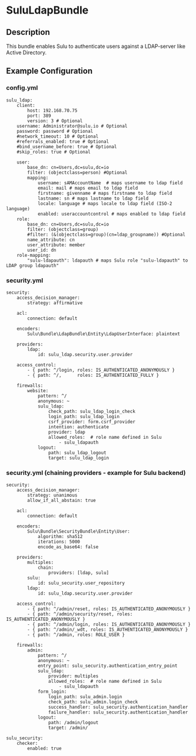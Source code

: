 # SuluLdapBundle

## Description
This bundle enables Sulu to authenticate users against a LDAP-server like Active Directory.



## Example Configuration
### config.yml

    sulu_ldap:
        client:
            host: 192.168.70.75
            port: 389
            version: 3 # Optional
    	username: Administrator@sulu.io # Optional
    	password: password # Optional
    	#network_timeout: 10 # Optional
    	#referrals_enabled: true # Optional
    	#bind_username_before: true # Optional
    	#skip_roles: true # Optional
    
        user:
            base_dn: cn=Users,dc=sulu,dc=io
            filter: (objectclass=person) #Optional
            mapping:
                username: sAMAccountName  # maps username to ldap field
                email: mail # maps email to ldap field
                firstname: givenname # maps firstname to ldap field
                lastname: sn # maps lastname to ldap field
                locale: language # maps locale to ldap field (ISO-2 language)
                enabled: useraccountcontrol # maps enabled to ldap field
        role:
            base_dn: cn=Users,dc=sulu,dc=io
            filter: (objectclass=group)
            #filter: (&(objectclass=group)(cn=ldap_groupname)) #Optional
            name_attribute: cn
            user_attribute: member
            user_id: dn
        role-mapping:
            "sulu-ldapauth": ldapauth # maps Sulu role "sulu-ldapauth" to LDAP group ldapauth"

### security.yml

    security:
        access_decision_manager:
            strategy: affirmative
    
        acl:
            connection: default
    
        encoders:
            Sulu\Bundle\LdapBundle\Entity\LdapUserInterface: plaintext
    
        providers:
            ldap:
                id: sulu_ldap.security.user.provider
    
        access_control:
            - { path: ^/login, roles: IS_AUTHENTICATED_ANONYMOUSLY }
            - { path: ^/,      roles: IS_AUTHENTICATED_FULLY }
    
        firewalls:
            website:
                pattern: ^/
                anonymous: ~
                sulu_ldap:
                    check_path: sulu_ldap_login_check
                    login_path: sulu_ldap_login
                    csrf_provider: form.csrf_provider
                    intention: authenticate
                    provider: ldap
                    allowed_roles:  # role name defined in Sulu
                        - sulu_ldapauth
                logout:
                    path: sulu_ldap_logout
                    target: sulu_ldap_login

### security.yml (chaining providers - example for Sulu backend)

    security:
        access_decision_manager:
            strategy: unanimous
            allow_if_all_abstain: true
    
        acl:
            connection: default
    
        encoders:
            Sulu\Bundle\SecurityBundle\Entity\User:
                algorithm: sha512
                iterations: 5000
                encode_as_base64: false
    
        providers:
            multiples:
                chain:
                    providers: [ldap, sulu]
            sulu:
                id: sulu_security.user_repository
            ldap:
                id: sulu_ldap.security.user.provider
    
        access_control:
            - { path: ^/admin/reset, roles: IS_AUTHENTICATED_ANONYMOUSLY }
            - { path: ^/admin/security/reset, roles: IS_AUTHENTICATED_ANONYMOUSLY }
            - { path: ^/admin/login, roles: IS_AUTHENTICATED_ANONYMOUSLY }
            - { path: ^/admin/_wdt, roles: IS_AUTHENTICATED_ANONYMOUSLY }
            - { path: ^/admin, roles: ROLE_USER }
    
        firewalls:
            admin:
                pattern: ^/
                anonymous: ~
                entry_point: sulu_security.authentication_entry_point
                sulu_ldap:
                    provider: multiples
                    allowed_roles:  # role name defined in Sulu
                        - sulu_ldapauth
                form_login:
                    login_path: sulu_admin.login
                    check_path: sulu_admin.login_check
                    success_handler: sulu_security.authentication_handler
                    failure_handler: sulu_security.authentication_handler
                logout:
                    path: /admin/logout
                    target: /admin/
    
    sulu_security:
        checker:
            enabled: true
